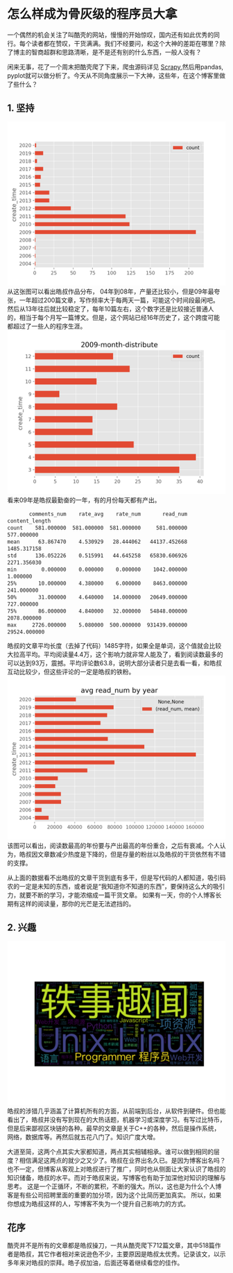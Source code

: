 # 怎么样成为骨灰级的程序员大拿

一个偶然的机会关注了叫酷壳的网站，慢慢的开始惊叹，国内还有如此优秀的同行。每个读者都在赞叹，干货满满。我们不经要问，和这个大神的差距在哪里？除了博主的智商超群和思路清晰，是不是还有别的什么东西，一般人没有？

闲来无事，花了一个周末把酷壳爬了下来，爬虫源码详见 [Scrapy](https://github.com/exquisite2007/scrapy),然后用pandas, pyplot就可以做分析了。今天从不同角度展示一下大神，这些年，在这个博客里做了些什么？


## 1. 坚持

![按年分布](/image/year_data.png)
从这张图可以看出皓叔作品分布， 04年到08年，产量还比较小，但是09年最夸张，一年超过200篇文章，写作频率大于每两天一篇，可能这个时间段最闲吧。 然后从13年往后就比较稳定了，每年10篇左右，这个数字还是比较接近普通人的，相当于每个月写一篇博文。但是，这个网站已经16年历史了，这个跨度可能都超过了一些人的程序生涯。
![09按月分布](/image/09-month.png)
看来09年是皓叔最勤奋的一年，有的月份每天都有产出。

```
       comments_num    rate_avg    rate_num       read_num  content_length
count    581.000000  581.000000  581.000000     581.000000      577.000000
mean      63.867470    4.530929   28.444062   44137.452668     1485.317158
std      136.052226    0.515991   44.645258   65830.606926     2271.356030
min        0.000000    0.000000    0.000000    1042.000000        1.000000
25%       10.000000    4.380000    6.000000    8463.000000      241.000000
50%       31.000000    4.640000   14.000000   20649.000000      727.000000
75%       86.000000    4.840000   32.000000   54848.000000     2078.000000
max     2726.000000    5.080000  500.000000  931439.000000    29524.000000
```
皓叔的文章平均长度（去掉了代码）1485字符，如果全是单词，这个值就会比较大拉高平均。平均阅读量4.4万，这个影响力就非常人能及了，看到阅读数最多的可以达到93万，震撼。平均评论数63.8，说明大部分读者只是去看一看，和皓叔互动比较少，但这些评论的一定是皓叔的铁粉。
![按年份平均阅读数](/image/avg_read_num_by_year.png)
该图可以看出，阅读数最高的年份要与产出最高的年份重合，之后有衰减。个人认为，皓叔因文章数减少热度是下降的，但是存量的粉丝以及皓叔的干货依然有不错的支撑。

从上面的数据看不出皓叔的文章干货到底有多干，但是写代码的人都知道，吸引码农的一定是未知的东西，或者说是“我知道你不知道的东西”，要保持这么大的吸引力，就要不断的学习，才能浓缩成一篇干货文章。
如果有一天，你的个人博客长期有这样的阅读量，那你的光芒是无法遮挡的。

## 2. 兴趣
![涉猎](/image/interesting.png)
皓叔的涉猎几乎涵盖了计算机所有的方面，从前端到后台，从软件到硬件。但也能看出了，皓叔并没有写到现在的大热话题，机器学习或深度学习。有写过比特币，但是后来鄙视区块链的各种。最早的文章是关于C++的各种，然后是操作系统，网络，数据库等。再然后就五花八门了。知识广度大增。

大道至简，这两个点其实大家都知道，两点其实相辅相承。谁可以做到相同的层度？相信满足这两点的就少之又少了。皓叔在业界出名久已。是因为博客出名吗？也不一定，但博客从客观上对皓叔进行了推广，同时也从侧面让大家认识了皓叔的知识储备，皓叔的水平。而对于皓叔来说，写博客也有助于加深他对知识的理解与思考。 这是一个正循环，不断的累积，不断的强大。所以，这也是为什么个人博客是有些公司招聘里面的重要的加分项，因为这个比简历更加真实。
所以，如果你想成为皓叔这样的人，写博客不失为一个提升自己影响力的方式。

## 花序
酷壳并不是所有的文章都是皓叔操刀，一共从酷壳爬下712篇文章，其中518篇作者是皓叔，其它作者相对来说逊色不少，主要原因是皓叔太优秀。记录该文，以示多年来对皓叔的崇拜。皓子叔加油，后面还等着继续看您的佳作。